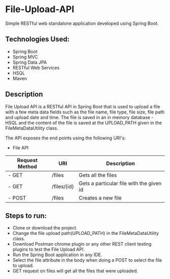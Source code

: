 # File-Upload-API

Simple RESTful web standalone application developed using Spring Boot.

## Technologies Used:
 * Spring Boot
 * Spring MVC
 * Spring Data JPA
 * RESTful Web Services
 * HSQL 
 * Maven
 
## Description
File Upload API is a RESTful API in Spring Boot that is used to upload a file with a few meta data fields such as the file name, file type, file size, file path and upload date and time. The file is saved in an in memory database - HSQL and the content of the file is saved at the UPLOAD_PATH given in the FileMetaDataUtility class. 

The API exposes the end points using the following URI's:
  * File API
  
  |Request Method   |         URI                 |         Description|
  |-----------------|-----------------------------|-------------------------------------------------|
  |   - GET         |        /files               |        Gets all the files|
  |   - GET         |        /files/{id}          |        Gets a particular file with the given id|
  |   - POST        |        /files               |        Creates a new file|
     
## Steps to run:
 - Clone or download the project.
 - Change the file upload path(UPLOAD_PATH) in the FileMetaDataUtility class.
 - Download Postman chrome plugin or any other REST client testing plugins to test the File Upload API.
 - Run the Spring Boot application in any IDE.
 - Select the file attribute in the body when doing a POST to select the file to upload.
 - GET request on files will get all the files that were uploaded.
